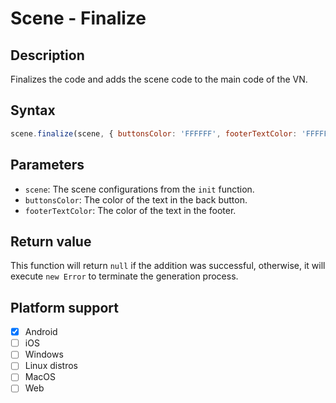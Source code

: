 # Scene - Finalize

## Description

Finalizes the code and adds the scene code to the main code of the VN.

## Syntax

```js
scene.finalize(scene, { buttonsColor: 'FFFFFF', footerTextColor: 'FFFFFF' })
```

## Parameters

- `scene`: The scene configurations from the `init` function.
- `buttonsColor`: The color of the text in the back button.
- `footerTextColor`: The color of the text in the footer.

## Return value

This function will return `null` if the addition was successful, otherwise, it will execute `new Error` to terminate the generation process.

## Platform support

- [x] Android
- [ ] iOS
- [ ] Windows
- [ ] Linux distros
- [ ] MacOS
- [ ] Web
